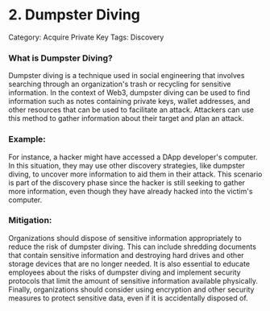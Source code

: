# 2. Dumpster Diving

Category: Acquire Private Key
Tags: Discovery

### What is Dumpster Diving?

Dumpster diving is a technique used in social engineering that involves searching through an organization's trash or recycling for sensitive information. In the context of Web3, dumpster diving can be used to find information such as notes containing private keys, wallet addresses, and other resources that can be used to facilitate an attack. Attackers can use this method to gather information about their target and plan an attack.

### Example:

For instance, a hacker might have accessed a DApp developer's computer. In this situation, they may use other discovery strategies, like dumpster diving, to uncover more information to aid them in their attack. This scenario is part of the discovery phase since the hacker is still seeking to gather more information, even though they have already hacked into the victim's computer.

### Mitigation:

Organizations should dispose of sensitive information appropriately to reduce the risk of dumpster diving. This can include shredding documents that contain sensitive information and destroying hard drives and other storage devices that are no longer needed. It is also essential to educate employees about the risks of dumpster diving and implement security protocols that limit the amount of sensitive information available physically. Finally, organizations should consider using encryption and other security measures to protect sensitive data, even if it is accidentally disposed of.
